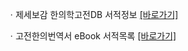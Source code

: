ㆍ제세보감 한의학고전DB 서적정보 <a href="https://mediclassics.kr/books/68, target=_blank">[바로가기]</a>

ㆍ고전한의번역서 eBook 서적목록 <a href="https://info.mediclassics.kr/bookshelf/list/eBook/list, target=_blank">[바로가기]</a>
